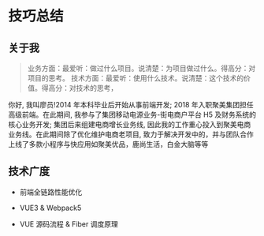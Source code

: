 # 技巧总结

## 关于我

> 业务方面：最爱听：做过什么项目。说清楚：为项目做过什么。得高分：对项目的思考。
> 技术方面：最爱听：使用什么技术。说清楚：这个技术的价值。得高分：对技术的思考，

你好, 我叫廖员!2014 年本科毕业后开始从事前端开发; 2018 年入职聚美集团担任高级前端。在此期间, 我参与了集团移动电源业务-街电商户平台 H5 及财务系统的核心业务开发; 集团后来组建电商增长业务线, 因此我的工作重心投入到聚美电商业务线。在此期间除了优化维护电商老项目, 致力于解决开发中的，并与团队合作上线了多款小程序与快应用如聚美优品，鹿尚生活，白金大脑等等

## 技术广度

- 前端全链路性能优化

- VUE3 & Webpack5

- VUE 源码流程 & Fiber 调度原理

